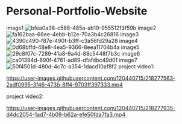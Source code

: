 # Personal-Portfolio-Website
image1
![bfea0a38-c588-485a-ab19-955512f3f59b](https://user-images.githubusercontent.com/120440715/218275878-76dec40b-2c10-4dc3-9e07-787bc3d18062.jpg)
image2
![fa162baa-66ee-4ebb-b12e-70a3b4c26816](https://user-images.githubusercontent.com/120440715/218275945-bfd37c65-ba56-4556-a260-c69357688b97.jpg)
image3
![4390c490-f87e-490f-b3ff-c3a56fd29a28](https://user-images.githubusercontent.com/120440715/218276419-c70fb1fd-8a2c-425f-9aad-0f537e1e2e20.jpg)
image4
![0d68bffd-48e8-4ea5-9366-8eea11704b4a](https://user-images.githubusercontent.com/120440715/218276443-e6c75cca-7df0-46b4-a08b-5cc5703916d5.jpg)
image5
![29c8f07c-7289-41a8-9a4d-88c5448f7b3c](https://user-images.githubusercontent.com/120440715/218276459-d41e30fd-d730-49e3-a27a-8fb544a01732.jpg)
image6
![ca01394d-690f-4761-ad89-dfafdbc49d01](https://user-images.githubusercontent.com/120440715/218276464-66d40ed9-9ebf-45a2-bfb9-b15748e42f0e.jpg)
image7
![50f4501d-480d-4c7c-a354-1dacd10af8f2](https://user-images.githubusercontent.com/120440715/218276494-269a0baf-3d99-453c-a528-6671b6885769.jpg)
project video1:

https://user-images.githubusercontent.com/120440715/218277563-2adf0995-3f46-473b-8ff4-9703ff397333.mp4

project video2:

https://user-images.githubusercontent.com/120440715/218277935-d4dc2054-1ad7-4b09-b62a-efe50fda7fa3.mp4

